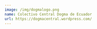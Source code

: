 ```yaml
---
image: /img/dogmalogo.png
name: Colectivo Central Dogma de Ecuador 
url: https://dogmacentral.wordpress.com/
---
```

